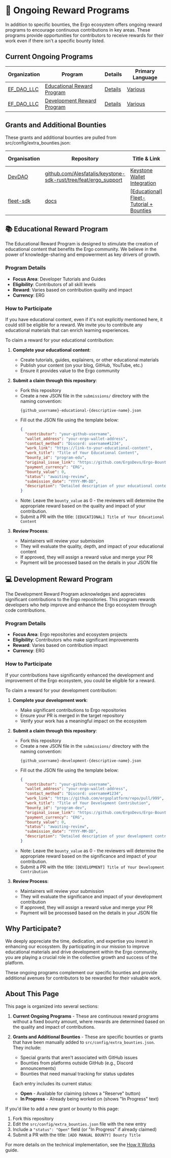 # 🔄 Ongoing Reward Programs

In addition to specific bounties, the Ergo ecosystem offers ongoing reward programs to encourage continuous contributions in key areas. These programs provide opportunities for contributors to receive rewards for their work even if there isn't a specific bounty listed.

## Current Ongoing Programs

<!-- BEGIN_ONGOING_PROGRAMS_TABLE -->
| Organization | Program | Details | Primary Language |
|-------------|---------|---------|------------------|
| [EF_DAO_LLC](by_org/ef_dao_llc.md) | [Educational Reward Program](#-educational-reward-program) | [Details](#-educational-reward-program) | [Various](by_language/various.md) |
| [EF_DAO_LLC](by_org/ef_dao_llc.md) | [Development Reward Program](#-development-reward-program) | [Details](#-development-reward-program) | [Various](by_language/various.md) |

<!-- END_ONGOING_PROGRAMS_TABLE -->

## Grants and Additional Bounties

<!-- BEGIN_ACTIVE_BOUNTIES_TABLE -->
These grants and additional bounties are pulled from src/config/extra_bounties.json:

|Organisation|Repository|Title & Link|Bounty Amount|Paid in|Primary Language|Reserve|
|---|---|---|---|---|---|---|
| [DevDAO](by_org/devdao.md) | [github.com/Alesfatalis/keystone-sdk-rust/tree/feat/ergo_support](https://github.com/Alesfatalis/keystone-sdk-rust/tree/feat/ergo_support) | [Keystone Wallet Integration](https://discord.com/channels/668903786361651200/669989266478202917/1344310506277830697) | 3000  | [ERG](by_currency/erg.md) | [Rust](by_language/rust.md) | <kbd>In Progress</kbd> |
| [fleet-sdk](by_org/fleet-sdk.md) | [docs](https://github.com/fleet-sdk/docs) | [[Educational] Fleet-Tutorial + Bounties](https://github.com/fleet-sdk/docs/issues/8) | 775 (967.97 ERG) | [SigUSD](by_currency/sigusd.md) | [Various](by_language/various.md) | [<kbd>Reserve</kbd>](https://github.com/ErgoDevs/Ergo-Bounties/new/main?filename=submissions/fleet-sdk-docs-8.json&value=%7B%0A%20%20%22contributor%22%3A%20%22YOUR_GITHUB_USERNAME%22%2C%0A%20%20%22wallet_address%22%3A%20%22YOUR_WALLET_ADDRESS%22%2C%0A%20%20%22contact_method%22%3A%20%22YOUR_CONTACT_INFO%22%2C%0A%20%20%22work_link%22%3A%20%22%22%2C%0A%20%20%22work_title%22%3A%20%22%5BEducational%5D%20Fleet-Tutorial%20%2B%20Bounties%22%2C%0A%20%20%22bounty_id%22%3A%20%22fleet-sdk/docs%238%22%2C%0A%20%20%22original_issue_link%22%3A%20%22https%3A//github.com/fleet-sdk/docs/issues/8%22%2C%0A%20%20%22payment_currency%22%3A%20%22SigUSD%22%2C%0A%20%20%22bounty_value%22%3A%20775.0%2C%0A%20%20%22status%22%3A%20%22in-progress%22%2C%0A%20%20%22submission_date%22%3A%20%22%22%2C%0A%20%20%22expected_completion%22%3A%20%22YYYY-MM-DD%22%2C%0A%20%20%22description%22%3A%20%22I%20am%20working%20on%20this%20bounty%22%2C%0A%20%20%22review_notes%22%3A%20%22%22%2C%0A%20%20%22payment_tx_id%22%3A%20%22%22%2C%0A%20%20%22payment_date%22%3A%20%22%22%0A%7D&message=Claim%20Bounty%20fleet-sdk/docs%238&description=I%20want%20to%20claim%20this%20bounty%20posted%20by%20fleet-sdk.%0A%0ABounty:%20%5BEducational%5D%20Fleet-Tutorial%20%2B%20Bounties) |

<!-- END_ACTIVE_BOUNTIES_TABLE -->


## 📚 Educational Reward Program

The Educational Reward Program is designed to stimulate the creation of educational content that benefits the Ergo community. We believe in the power of knowledge-sharing and empowerment as key drivers of growth.

### Program Details

- **Focus Area**: Developer Tutorials and Guides
- **Eligibility**: Contributors of all skill levels
- **Reward**: Varies based on contribution quality and impact
- **Currency**: ERG

### How to Participate

If you have educational content, even if it's not explicitly mentioned here, it could still be eligible for a reward. We invite you to contribute any educational materials that can enrich learning experiences.

To claim a reward for your educational contribution:

1. **Complete your educational content**:
   - Create tutorials, guides, explainers, or other educational materials
   - Publish your content (on your blog, GitHub, YouTube, etc.)
   - Ensure it provides value to the Ergo community

2. **Submit a claim through this repository**:
   - Fork this repository
   - Create a new JSON file in the `submissions/` directory with the naming convention:
     ```
     {github_username}-educational-{descriptive-name}.json
     ```
   - Fill out the JSON file using the template below:
     ```json
     {
       "contributor": "your-github-username",
       "wallet_address": "your-ergo-wallet-address",
       "contact_method": "Discord: username#1234",
       "work_link": "https://link-to-your-educational-content",
       "work_title": "Title of Your Educational Content",
       "bounty_id": "program-edu",
       "original_issue_link": "https://github.com/ErgoDevs/Ergo-Bounties/blob/main/docs/ongoing-programs.md",
       "payment_currency": "ERG",
       "bounty_value": 0,
       "status": "awaiting-review",
       "submission_date": "YYYY-MM-DD",
       "description": "Detailed description of your educational content and its value to the Ergo community."
     }
     ```
   - Note: Leave the `bounty_value` as 0 - the reviewers will determine the appropriate reward based on the quality and impact of your contribution.
   - Submit a PR with the title: `[EDUCATIONAL] Title of Your Educational Content`

3. **Review Process**:
   - Maintainers will review your submission
   - They will evaluate the quality, depth, and impact of your educational content
   - If approved, they will assign a reward value and merge your PR
   - Payment will be processed based on the details in your JSON file

## 💻 Development Reward Program

The Development Reward Program acknowledges and appreciates significant contributions to the Ergo repositories. This program rewards developers who help improve and enhance the Ergo ecosystem through code contributions.

### Program Details

- **Focus Area**: Ergo repositories and ecosystem projects
- **Eligibility**: Contributors who make significant improvements
- **Reward**: Varies based on contribution impact
- **Currency**: ERG

### How to Participate

If your contributions have significantly enhanced the development and improvement of the Ergo ecosystem, you could be eligible for a reward.

To claim a reward for your development contribution:

1. **Complete your development work**:
   - Make significant contributions to Ergo repositories
   - Ensure your PR is merged in the target repository
   - Verify your work has a meaningful impact on the ecosystem

2. **Submit a claim through this repository**:
   - Fork this repository
   - Create a new JSON file in the `submissions/` directory with the naming convention:
     ```
     {github_username}-development-{descriptive-name}.json
     ```
   - Fill out the JSON file using the template below:
     ```json
     {
       "contributor": "your-github-username",
       "wallet_address": "your-ergo-wallet-address",
       "contact_method": "Discord: username#1234",
       "work_link": "https://github.com/ergoplatform/repo/pull/999",
       "work_title": "Title of Your Development Contribution",
       "bounty_id": "program-dev",
       "original_issue_link": "https://github.com/ErgoDevs/Ergo-Bounties/blob/main/docs/ongoing-programs.md",
       "payment_currency": "ERG",
       "bounty_value": 0,
       "status": "awaiting-review",
       "submission_date": "YYYY-MM-DD",
       "description": "Detailed description of your development contribution, its impact, and why it deserves a reward."
     }
     ```
   - Note: Leave the `bounty_value` as 0 - the reviewers will determine the appropriate reward based on the significance and impact of your contribution.
   - Submit a PR with the title: `[DEVELOPMENT] Title of Your Development Contribution`

3. **Review Process**:
   - Maintainers will review your submission
   - They will evaluate the significance and impact of your development contribution
   - If approved, they will assign a reward value and merge your PR
   - Payment will be processed based on the details in your JSON file

## Why Participate?

We deeply appreciate the time, dedication, and expertise you invest in enhancing our ecosystem. By participating in our mission to improve educational materials and drive development within the Ergo community, you are playing a crucial role in the collective growth and success of the platform.

These ongoing programs complement our specific bounties and provide additional avenues for contributors to be rewarded for their valuable work.

## About This Page

This page is organized into several sections:

1. **Current Ongoing Programs** - These are continuous reward programs without a fixed bounty amount, where rewards are determined based on the quality and impact of contributions.

2. **Grants and Additional Bounties** - These are specific bounties or grants that have been manually added to `src/config/extra_bounties.json`. They include:
   - Special grants that aren't associated with GitHub issues
   - Bounties from platforms outside GitHub (e.g., Discord announcements)
   - Bounties that need manual tracking for status updates

   Each entry includes its current status:
   - **Open** - Available for claiming (shows a "Reserve" button)
   - **In Progress** - Already being worked on (shows "In Progress" text)

If you'd like to add a new grant or bounty to this page:

1. Fork this repository
2. Edit the `src/config/extra_bounties.json` file with the new entry
3. Include a `"status": "Open"` field (or "In Progress" if already claimed)
4. Submit a PR with the title: `[ADD MANUAL BOUNTY] Bounty Title`

For more details on the technical implementation, see the [How It Works](/docs/how-it-works.md#adding-manual-bounties-and-grants) guide.
